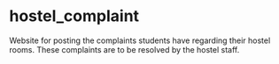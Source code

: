 # hostel_complaint
Website for posting the complaints students have regarding their hostel rooms.
These complaints are to be resolved by the hostel staff.